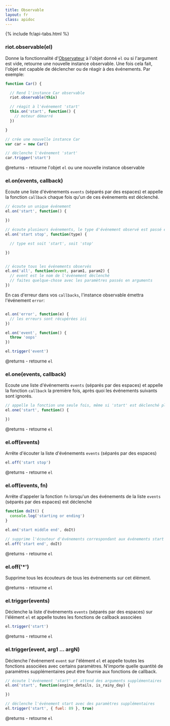 ```yaml
---
title: Observable
layout: fr
class: apidoc
---
```


{% include fr/api-tabs.html %}


### <a name="constructor"></a> riot.observable(el)

Donne la fonctionnalité d'[Observateur](http://en.wikipedia.org/wiki/Observer_pattern) à l'objet donné `el` ou si l'argument est vide, retourne une nouvelle instance observable. Une fois cela fait, l'objet est capable de déclencher ou de réagir à des événements. Par exemple:

``` js
function Car() {

  // Rend l'instance Car observable
  riot.observable(this)

  // réagit à l'événement 'start'
  this.on('start', function() {
    // moteur démarré
  })

}

// crée une nouvelle instance Car
var car = new Car()

// déclenche l'événement 'start'
car.trigger('start')
```

@returns - retourne l'objet `el` ou une nouvelle instance observable


### <a name="on"></a> el.on(events, callback)

Ecoute une liste d'événements `events` (séparés par des espaces) et appelle la fonction `callback` chaque fois qu'un de ces événements est déclenché.

``` js
// écoute un unique événement
el.on('start', function() {

})

// écoute plusieurs événements, le type d'événement observé est passé en argument de la fonction callback
el.on('start stop', function(type) {

  // type est soit 'start', soit 'stop'

})


// écoute tous les événements observés
el.on('all', function(event, param1, param2) {
  // event est le nom de l'événement déclenché
  // faites quelque-chose avec les paramètres passés en arguments
})
```

En cas d'erreur dans vos `callbacks`, l'instance observable émettra l'événement `error`:

``` js

el.on('error', function(e) {
  // les erreurs sont récupérées ici
})

el.on('event', function() {
  throw 'oops'
})

el.trigger('event')

```

@returns - retourne `el`

### <a name="one"></a> el.one(events, callback)

Ecoute une liste d'événements `events` (séparés par des espaces) et appelle la fonction `callback` la première fois, après quoi les événements suivants sont ignorés.

``` js
// appelle la fonction une seule fois, même si 'start' est déclenché plusieurs fois
el.one('start', function() {

})
```

@returns - retourne `el`

### <a name="off"></a> el.off(events)

Arrête d'écouter la liste d'événements `events` (séparés par des espaces)

``` js
el.off('start stop')
```

@returns - retourne `el`

### <a name="off-fn"></a> el.off(events, fn)

Arrête d'appeler la fonction `fn` lorsqu'un des événements de la liste `events` (séparés par des espaces) est déclenché

``` js
function doIt() {
  console.log('starting or ending')
}

el.on('start middle end', doIt)

// supprime l'écouteur d'événements correspondant aux événements start et end et à la fonction doIt
el.off('start end', doIt)
```

@returns - retourne `el`

### <a name="off-all"></a> el.off('*')

Supprime tous les écouteurs de tous les événements sur cet élément.

@returns - retourne `el`


### <a name="trigger"></a> el.trigger(events)

Déclenche la liste d'événements `events` (séparés par des espaces) sur l'élément `el` et appelle toutes les fonctions de callback associées

``` js
el.trigger('start')
```

@returns - retourne `el`

### <a name="trigger-args"></a> el.trigger(event, arg1 ... argN)

Déclenche l'événement `event` sur l'élément `el` et appelle toutes les fonctions associées avec certains paramètres. N'importe quelle quantité de paramètres supplémentaires peut être fournie aux fonctions de callback.

``` js
// écoute l'événement 'start' et attend des arguments supplémentaires
el.on('start', function(engine_details, is_rainy_day) {

})

// déclenche l'événement start avec des paramètres supplémentaires
el.trigger('start', { fuel: 89 }, true)

```

@returns - retourne `el`
